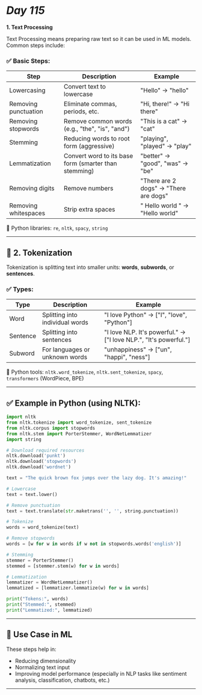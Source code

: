 # *Day 115*
**1. Text Processing**

Text Processing means preparing raw text so it can be used in ML models. Common steps include:

### ✅ Basic Steps:

| Step                 | Description                                           | Example                               |
| -------------------- | ----------------------------------------------------- | ------------------------------------- |
| Lowercasing          | Convert text to lowercase                             | "Hello" → "hello"                     |
| Removing punctuation | Eliminate commas, periods, etc.                       | "Hi, there!" → "Hi there"             |
| Removing stopwords   | Remove common words (e.g., "the", "is", "and")        | "This is a cat" → "cat"               |
| Stemming             | Reducing words to root form (aggressive)              | "playing", "played" → "play"          |
| Lemmatization        | Convert word to its base form (smarter than stemming) | "better" → "good", "was" → "be"       |
| Removing digits      | Remove numbers                                        | "There are 2 dogs" → "There are dogs" |
| Removing whitespaces | Strip extra spaces                                    | " Hello  world " → "Hello world"      |

📌 Python libraries: `re`, `nltk`, `spacy`, `string`

---

## 🔹 **2. Tokenization**

Tokenization is splitting text into smaller units: **words**, **subwords**, or **sentences**.

### ✅ Types:

| Type     | Description                     | Example                                                           |
| -------- | ------------------------------- | ----------------------------------------------------------------- |
| Word     | Splitting into individual words | "I love Python" → \["I", "love", "Python"]                        |
| Sentence | Splitting into sentences        | "I love NLP. It's powerful." → \["I love NLP.", "It's powerful."] |
| Subword  | For languages or unknown words  | "unhappiness" → \["un", "happi", "ness"]                          |

📌 Python tools: `nltk.word_tokenize`, `nltk.sent_tokenize`, `spacy`, `transformers` (WordPiece, BPE)

---

## ✅ Example in Python (using NLTK):

```python
import nltk
from nltk.tokenize import word_tokenize, sent_tokenize
from nltk.corpus import stopwords
from nltk.stem import PorterStemmer, WordNetLemmatizer
import string

# Download required resources
nltk.download('punkt')
nltk.download('stopwords')
nltk.download('wordnet')

text = "The quick brown fox jumps over the lazy dog. It's amazing!"

# Lowercase
text = text.lower()

# Remove punctuation
text = text.translate(str.maketrans('', '', string.punctuation))

# Tokenize
words = word_tokenize(text)

# Remove stopwords
words = [w for w in words if w not in stopwords.words('english')]

# Stemming
stemmer = PorterStemmer()
stemmed = [stemmer.stem(w) for w in words]

# Lemmatization
lemmatizer = WordNetLemmatizer()
lemmatized = [lemmatizer.lemmatize(w) for w in words]

print("Tokens:", words)
print("Stemmed:", stemmed)
print("Lemmatized:", lemmatized)
```

---

## 📘 Use Case in ML

These steps help in:

* Reducing dimensionality
* Normalizing text input
* Improving model performance (especially in NLP tasks like sentiment analysis, classification, chatbots, etc.)

---
